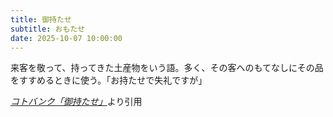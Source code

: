 ```yaml
---
title: 御持たせ
subtitle: おもたせ
date: 2025-10-07 10:00:00
---
```


来客を敬って、持ってきた土産物をいう語。多く、その客へのもてなしにその品をすすめるときに使う。「お持たせで失礼ですが」

<cite>[コトバンク「御持たせ」](https://kotobank.jp/word/%E5%BE%A1%E6%8C%81%E3%81%9F%E3%81%9B)</cite>より引用